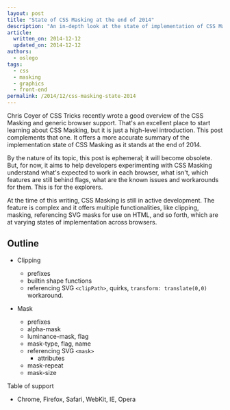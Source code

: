 ```yaml
---
layout: post
title: "State of CSS Masking at the end of 2014"
description: "An in-depth look at the state of implementation of CSS Masking functionality across browsers"
article:
  written_on: 2014-12-12
  updated_on: 2014-12-12
authors:
  - oslego
tags:
  - css
  - masking
  - graphics
  - front-end
permalink: /2014/12/css-masking-state-2014
---
```


Chris Coyer of CSS Tricks recently wrote a good overview of the CSS Masking and generic browser support. That's an excellent place to start learning about CSS Masking, but it is just a high-level introduction. This post complements that one. It offers a more accurate summary of the implementation state of CSS Masking as it stands at the end of 2014.

By the nature of its topic, this post is ephemeral; it will become obsolete. But, for now, it aims to help developers experimenting with CSS Masking understand what's expected to work in each browser, what isn't, which features are still behind flags, what are the known issues and workarounds for them. This is for the explorers.

At the time of this writing, CSS Masking is still in active development. The feature is complex and it offers multiple functionalities, like clipping, masking, referencing SVG masks for use on HTML, and so forth, which are at varying states of implementation across browsers.


## Outline
- Clipping
  - prefixes
  - builtin shape functions
  - referencing SVG `<clipPath>`, quirks, `transform: translate(0,0)` workaround.

- Mask
  - prefixes
  - alpha-mask
  - luminance-mask, flag
  - mask-type, flag, name
  - referencing SVG `<mask>`
    - attributes
  - mask-repeat
  - mask-size

Table of support
- Chrome, Firefox, Safari, WebKit, IE, Opera
